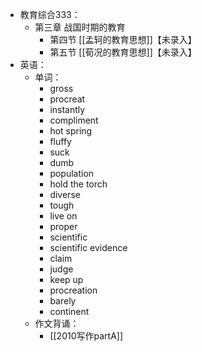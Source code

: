 - 教育综合333：
	- 第三章 战国时期的教育
		- 第四节 [[孟轲的教育思想]]【未录入】
		- 第五节 [[荀况的教育思想]]【未录入】
- 英语：
	- 单词：
		- gross
		- procreat
		- instantly
		- compliment
		- hot spring
		- fluffy
		- suck
		- dumb
		- population
		- hold the torch
		- diverse
		- tough
		- live on
		- proper
		- scientific
		- scientific evidence
		- claim
		- judge
		- keep up
		- procreation
		- barely
		- continent
	- 作文背诵：
		- [[2010写作partA]]